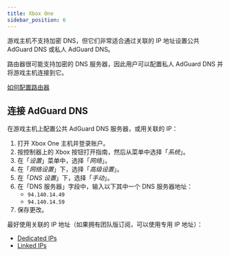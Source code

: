 ```yaml
---
title: Xbox One
sidebar_position: 6
---
```


游戏主机不支持加密 DNS，但它们非常适合通过关联的 IP 地址设置公共 AdGuard DNS 或私人 AdGuard DNS。

路由器很可能支持加密的 DNS 服务器，因此用户可以配置私人 AdGuard DNS 并将游戏主机连接到它。

[如何配置路由器](/private-dns/connect-devices/routers/routers.md)

## 连接 AdGuard DNS

在游戏主机上配置公共 AdGuard DNS 服务器，或用关联的 IP：

1. 打开 Xbox One 主机并登录账户。
2. 按控制器上的 Xbox 按钮打开指南，然后从菜单中选择「_系统_」。
3. 在「_设置_」菜单中，选择「_网络_」。
4. 在「_网络设置_」下，选择「_高级设置_」。
5. 在「_DNS 设置_」下，选择「_手动_」。
6. 在「DNS 服务器」字段中，输入以下其中一个 DNS 服务器地址：
   - `94.140.14.49`
   - `94.140.14.59`
7. 保存更改。

最好使用关联的 IP 地址（如果拥有团队版订阅，可以使用专用 IP 地址）：

- [Dedicated IPs](/private-dns/connect-devices/other-options/dedicated-ip.md)
- [Linked IPs](/private-dns/connect-devices/other-options/linked-ip.md)
